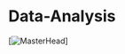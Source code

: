# Data-Analysis
[![MasterHead](https://github.com/raeeszaman44/Data-Analysis-using-Excel/blob/main/Sales%20Dashboard.jpg)]
